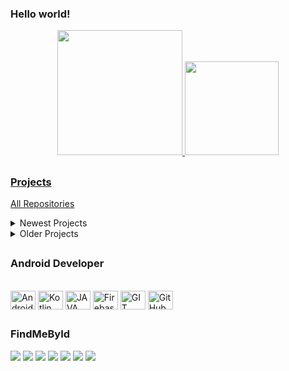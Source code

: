 ### Hello world!

<div align="center">
  <a href="https://www.linkedin.com/in/tods/">
  <img height="200em" src="https://github-readme-stats.vercel.app/api?username=todsdev&show_icons=true&theme=dark&include_all_commits=true&count_private=true"/>
  <img height="150em" src="https://github-readme-stats.vercel.app/api/top-langs/?username=todsdev&layout=compact&langs_count=7&theme=dark"/>
</div>

##
  
### Projects
  
  [All Repositories](https://github.com/todsdev?tab=repositories)
  
<details>
  <summary>Newest Projects</summary>
  
  ### Kotlin
  1. [Pokémon](https://github.com/todsdev/Project-Pokemon-App)
  2. [Doc Reminder](https://github.com/todsdev/Readme-Project-DocReminder)
  3. [Notes](https://github.com/todsdev/Project-Notes-App)
  4. [Room](https://github.com/todsdev/TechnicalChallenge-Rooms-App)
  5. [Weather](https://github.com/todsdev/TechnicalChallenge-WeatherInformation-App)
  6. [Marvel](https://github.com/todsdev/Kotlin-Marvel-App)
  7. [Giphy](https://github.com/todsdev/TechnicalChallenge-Giphy-App)

</details>
  
<details>
  <summary>Older Projects</summary>
  
  ### Java
  1. [WhatsApp Clone](https://github.com/todsdev/JAVA-WhatsApp-Clone)
  
  ### Kotlin
  1. [OLX Clone](https://github.com/todsdev/Kotlin-OLX-Clone)

</details>
  
##

### Android Developer
<div style="display: inline_block"><br>
   <img align="center" alt="Android Studio" height="30" width="40" src="https://cdn.jsdelivr.net/gh/devicons/devicon/icons/androidstudio/androidstudio-original.svg">
   <img align="center" alt="Kotlin" height="30" width="40" src="https://cdn.jsdelivr.net/gh/devicons/devicon/icons/kotlin/kotlin-original.svg">
   <img align="center" alt="JAVA" height="30" width="40" src="https://cdn.jsdelivr.net/gh/devicons/devicon/icons/java/java-original.svg">
   <img align="center" alt="Firebase" height="30" width="40" src="https://cdn.jsdelivr.net/gh/devicons/devicon/icons/firebase/firebase-plain.svg">
   <img align="center" alt="GIT" height="30" width="40" src="https://cdn.jsdelivr.net/gh/devicons/devicon/icons/git/git-original.svg">
   <img align="center" alt="GitHub" height="30" width="40" src="https://cdn.jsdelivr.net/gh/devicons/devicon/icons/github/github-original.svg">
</div>

##

### FindMeById
<div> 
  <a href="mailto:trod.dev@gmail.com" target="_blank"><img src="https://img.shields.io/badge/Gmail-D14836?style=for-the-badge&logo=gmail&logoColor=white" target="_blank"></a>
  <a href="https://www.linkedin.com/in/tods/" target="_blank"><img src="https://img.shields.io/badge/LinkedIn-0077B5?style=for-the-badge&logo=linkedin&logoColor=white" target="_blank"></a>
  <a href="https://www.instagram.com/t.rods_/" target="_blank"><img src="https://img.shields.io/badge/Instagram-E4405F?style=for-the-badge&logo=instagram&logoColor=white" target="_blank"></a>
  <a href="https://www.facebook.com/Thiaago.Rodriguees" target="_blank"><img src="https://img.shields.io/badge/Facebook-1877F2?style=for-the-badge&logo=facebook&logoColor=white" target="_blank"></a>
  <a href="https://twitter.com/trodrigues1306" target="_blank"><img src="https://img.shields.io/badge/Twitter-1DA1F2?style=for-the-badge&logo=twitter&logoColor=white" target="_blank"></a>
  <a href="https://stackoverflow.com/users/19998892/tods" target="_blank"><img src="https://img.shields.io/badge/Stack_Overflow-FE7A16?style=for-the-badge&logo=stack-overflow&logoColor=white" target="_blank"></a>
  <a href="https://wa.me/5521971470428" target="_blank"><img src="https://img.shields.io/badge/WhatsApp-25D366?style=for-the-badge&logo=whatsapp&logoColor=white” target="_blank"></a> 
</div>
